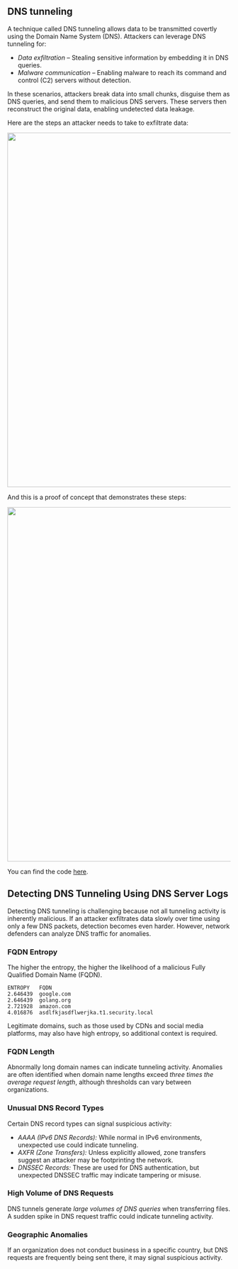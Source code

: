 ## DNS tunneling

A technique called DNS tunneling allows data to be transmitted covertly using the Domain Name System (DNS). Attackers can leverage DNS tunneling for:

- *Data exfiltration* – Stealing sensitive information by embedding it in DNS queries.
- *Malware communication* – Enabling malware to reach its command and control (C2) servers without detection.

In these scenarios, attackers break data into small chunks, disguise them as DNS queries, and send them to malicious DNS servers. These servers then reconstruct the original data, enabling undetected data leakage.

Here are the steps an attacker needs to take to exfiltrate data:

<img src="https://github.com/user-attachments/assets/d10b0ba7-8f75-4156-a7b2-5174b0094240" width="800">

And this is a proof of concept that demonstrates these steps:

<img src="https://github.com/user-attachments/assets/5b83a9a4-34de-4a86-ade8-cb57e423ef2e" width="800">

You can find the code [here](https://github.com/jreisinger/pocs/tree/main/dns/exfil).

## Detecting DNS Tunneling Using DNS Server Logs

Detecting DNS tunneling is challenging because not all tunneling activity is inherently malicious. If an attacker exfiltrates data slowly over time using only a few DNS packets, detection becomes even harder. However, network defenders can analyze DNS traffic for anomalies.

### FQDN Entropy

The higher the entropy, the higher the likelihood of a malicious Fully Qualified Domain Name (FQDN).

```
ENTROPY   FQDN
2.646439  google.com
2.646439  golang.org
2.721928  amazon.com
4.016876  asdlfkjasdflwerjka.t1.security.local
```

Legitimate domains, such as those used by CDNs and social media platforms, may also have high entropy, so additional context is required.

### FQDN Length

Abnormally long domain names can indicate tunneling activity. Anomalies are often identified when domain name lengths exceed *three times the average request length*, although thresholds can vary between organizations.

### Unusual DNS Record Types

Certain DNS record types can signal suspicious activity:

- *AAAA (IPv6 DNS Records):* While normal in IPv6 environments, unexpected use could indicate tunneling.
- *AXFR (Zone Transfers):* Unless explicitly allowed, zone transfers suggest an attacker may be footprinting the network.
- *DNSSEC Records:* These are used for DNS authentication, but unexpected DNSSEC traffic may indicate tampering or misuse.

### High Volume of DNS Requests

DNS tunnels generate *large volumes of DNS queries* when transferring files. A sudden spike in DNS request traffic could indicate tunneling activity.

### Geographic Anomalies

If an organization does not conduct business in a specific country, but DNS requests are frequently being sent there, it may signal suspicious activity.
